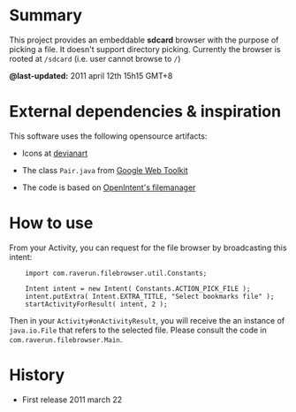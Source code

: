 # Summary

This project provides an embeddable **sdcard** browser with the purpose
of picking a file. It doesn't support directory picking. Currently the browser is rooted at `/sdcard` (i.e. user cannot browse to `/`)

__@last-updated:__ 2011 april 12th 15h15 GMT+8


# External dependencies & inspiration

This software uses the following opensource artifacts:

* Icons at [devianart](http://cloudif.deviantart.com/art/Android-Developer-Icons-138072676)
 
* The class `Pair.java` from [Google Web Toolkit](http://code.google.com/intl/fr/webtoolkit/terms.html "GWT license")

* The code is based on [OpenIntent's filemanager](http://www.openintents.org/en/)


# How to use 

From your Activity, you can request for the file browser by broadcasting this intent:

        import com.raverun.filebrowser.util.Constants;
            
        Intent intent = new Intent( Constants.ACTION_PICK_FILE );
        intent.putExtra( Intent.EXTRA_TITLE, "Select bookmarks file" );
        startActivityForResult( intent, 2 );

Then in your `Activity#onActivityResult`, you will receive the an instance of `java.io.File` that refers to the selected file. Please consult the code in `com.raverun.filebrowser.Main`.

# History

* First release 2011 march 22
